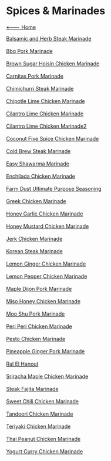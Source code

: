 # Spices & Marinades

[<--- Home](../about.md)

[Balsamic and Herb Steak Marinade](./balsamic-and-herb-steak-marinade.md)<br><br>
[Bbq Pork Marinade](./bbq-pork-marinade.md)<br><br>
[Brown Sugar Hoisin Chicken Marinade](./brown-sugar-hoisin-chicken-marinade.md)<br><br>
[Carnitas Pork Marinade](./carnitas-pork-marinade.md)<br><br>
[Chimichurri Steak Marinade](./chimichurri-steak-marinade.md)<br><br>
[Chipotle Lime Chicken Marinade](./chipotle-lime-chicken-marinade.md)<br><br>
[Cilantro Lime Chicken Marinade](./cilantro-lime-chicken-marinade.md)<br><br>
[Cilantro Lime Chicken Marinade2](./cilantro-lime-chicken-marinade2.md)<br><br>
[Coconut Five Spice Chicken Marinade](./coconut-five-spice-chicken-marinade.md)<br><br>
[Cold Brew Steak Marinade](./cold-brew-steak-marinade.md)<br><br>
[Easy Shawarma Marinade](./easy-shawarma-marinade.md)<br><br>
[Enchilada Chicken Marinade](./enchilada-chicken-marinade.md)<br><br>
[Farm Dust Ultimate Purpose Seasoning](./farm-dust-ultimate-purpose-seasoning.md)<br><br>
[Greek Chicken Marinade](./greek-chicken-marinade.md)<br><br>
[Honey Garlic Chicken Marinade](./honey-garlic-chicken-marinade.md)<br><br>
[Honey Mustard Chicken Marinade](./honey-mustard-chicken-marinade.md)<br><br>
[Jerk Chicken Marinade](./jerk-chicken-marinade.md)<br><br>
[Korean Steak Marinade](./korean-steak-marinade.md)<br><br>
[Lemon Ginger Chicken Marinade](./lemon-ginger-chicken-marinade.md)<br><br>
[Lemon Pepper Chicken Marinade](./lemon-pepper-chicken-marinade.md)<br><br>
[Maple Dijon Pork Marinade](./maple-dijon-pork-marinade.md)<br><br>
[Miso Honey Chicken Marinade](./miso-honey-chicken-marinade.md)<br><br>
[Moo Shu Pork Marinade](./moo-shu-pork-marinade.md)<br><br>
[Peri Peri Chicken Marinade](./peri-peri-chicken-marinade.md)<br><br>
[Pesto Chicken Marinade](./pesto-chicken-marinade.md)<br><br>
[Pineapple Ginger Pork Marinade](./pineapple-ginger-pork-marinade.md)<br><br>
[Ral El Hanout](./ral-el-hanout.md)<br><br>
[Sriracha Maple Chicken Marinade](./sriracha-maple-chicken-marinade.md)<br><br>
[Steak Fajita Marinade](./steak-fajita-marinade.md)<br><br>
[Sweet Chili Chicken Marinade](./sweet-chili-chicken-marinade.md)<br><br>
[Tandoori Chicken Marinade](./tandoori-chicken-marinade.md)<br><br>
[Teriyaki Chicken Marinade](./teriyaki-chicken-marinade.md)<br><br>
[Thai Peanut Chicken Marinade](./thai-peanut-chicken-marinade.md)<br><br>
[Yogurt Curry Chicken Marinade](./yogurt-curry-chicken-marinade.md)<br><br>
